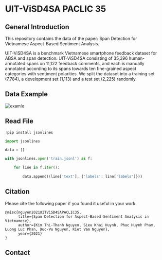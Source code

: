 # UIT-ViSD4SA PACLIC 35
## General Introduction
This repository contains the data of the paper: Span Detection for Vietnamese Aspect-Based Sentiment Analysis. 

UIT-ViSD4SA is a benchmark Vietnamese smartphone feedback dataset for ABSA and span detection. UIT-ViSD4SA consisting of 35,396 human-annotated spans on 11,122 feedback comments, and each is manually annotated according to its spans towards ten fine-grained aspect categories with sentiment polarities. We split the dataset into a training set (7,784), a development set (1,113) and a test set (2,225) randomly.
## Data Example
![examle](https://github.com/kimkim00/UIT-ViSD4SA/blob/main/example.png)
## Read File
```python
!pip install jsonlines

import jsonlines

data = []

with jsonlines.open('train.jsonl') as f:

    for line in f.iter():
       
        data.append((line['text'], {'labels': line['labels']}))
```
## Citation
Please cite the following paper if you found it useful in your work.

```
@misc{nguyen2021UITViSD4SAPACLIC35,
      title={Span Detection for Aspect-Based Sentiment Analysis in Vietnamese}, 
      author={Kim Thi-Thanh Nguyen, Sieu Khai Huynh, Phuc Huynh Pham, Luong Luc Phan, Duc-Vu Nguyen, Kiet Van Nguyen},
      year={2021}
}
```

## Contact
